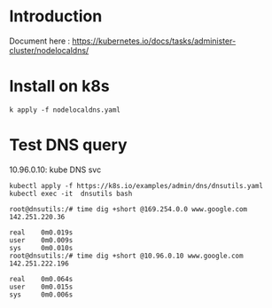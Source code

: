 # Introduction 
Document here : https://kubernetes.io/docs/tasks/administer-cluster/nodelocaldns/
# Install on k8s 
```
k apply -f nodelocaldns.yaml
```
# Test DNS query 

10.96.0.10: kube DNS svc 
```
kubectl apply -f https://k8s.io/examples/admin/dns/dnsutils.yaml
kubectl exec -it  dnsutils bash

root@dnsutils:/# time dig +short @169.254.0.0 www.google.com
142.251.220.36

real    0m0.019s
user    0m0.009s
sys     0m0.010s
root@dnsutils:/# time dig +short @10.96.0.10 www.google.com
142.251.222.196

real    0m0.064s
user    0m0.015s
sys     0m0.006s

```
